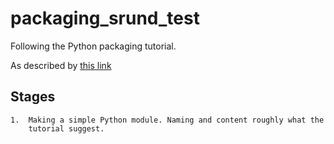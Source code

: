 # packaging_srund_test
Following the Python packaging tutorial.

As described by [this link](https://packaging.python.org/en/latest/tutorials/packaging-projects/)

## Stages

    1.  Making a simple Python module. Naming and content roughly what the
        tutorial suggest.
